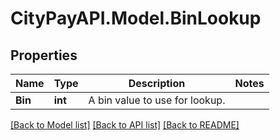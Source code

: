 # CityPayAPI.Model.BinLookup

## Properties

Name | Type | Description | Notes
------------ | ------------- | ------------- | -------------
**Bin** | **int** | A bin value to use for lookup. | 

[[Back to Model list]](../README.md#documentation-for-models) [[Back to API list]](../README.md#documentation-for-api-endpoints) [[Back to README]](../README.md)

